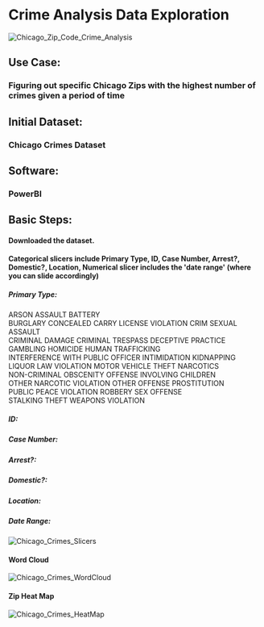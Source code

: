 # Crime Analysis Data Exploration
![Chicago_Zip_Code_Crime_Analysis](https://user-images.githubusercontent.com/19572673/57345072-8f11b680-7117-11e9-90d0-8a55e88f4544.PNG)

## Use Case:
### Figuring out specific Chicago Zips with the highest number of crimes given a period of time
## Initial Dataset:
### Chicago Crimes Dataset
## Software:
### PowerBI
## Basic Steps:
#### Downloaded the dataset. 
#### Categorical slicers include Primary Type, ID, Case Number, Arrest?, Domestic?, Location, Numerical slicer includes the 'date range' (where you can slide accordingly)
##### Primary Type:
ARSON                             ASSAULT                            BATTERY                          
BURGLARY                          CONCEALED CARRY LICENSE VIOLATION  CRIM SEXUAL ASSAULT              
CRIMINAL DAMAGE                   CRIMINAL TRESPASS                  DECEPTIVE PRACTICE               
GAMBLING                          HOMICIDE                           HUMAN TRAFFICKING                
INTERFERENCE WITH PUBLIC OFFICER  INTIMIDATION                       KIDNAPPING                       
LIQUOR LAW VIOLATION              MOTOR VEHICLE THEFT                NARCOTICS                        
NON-CRIMINAL                      OBSCENITY                          OFFENSE INVOLVING CHILDREN       
OTHER NARCOTIC VIOLATION          OTHER OFFENSE                      PROSTITUTION                     
PUBLIC PEACE VIOLATION            ROBBERY                            SEX OFFENSE                      
STALKING                          THEFT                              WEAPONS VIOLATION 
##### ID:
##### Case Number: 
##### Arrest?:
##### Domestic?:
##### Location:
##### Date Range:
![Chicago_Crimes_Slicers](https://user-images.githubusercontent.com/19572673/60401626-8dca9c00-9b52-11e9-9918-5ee940b8040d.PNG)
#### Word Cloud
![Chicago_Crimes_WordCloud](https://user-images.githubusercontent.com/19572673/60401686-3b3daf80-9b53-11e9-8f85-a523b2b5976a.PNG)
#### Zip Heat Map
![Chicago_Crimes_HeatMap](https://user-images.githubusercontent.com/19572673/60401685-3b3daf80-9b53-11e9-9fc2-81c5e6cfe324.PNG)
